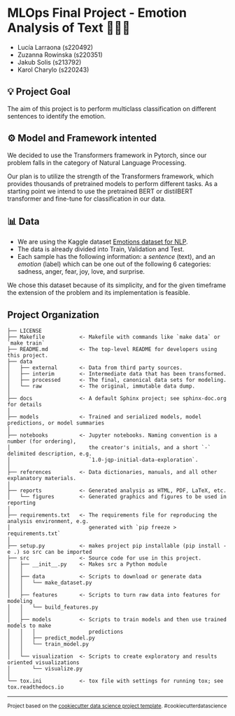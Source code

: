 # MLOps Final Project - Emotion Analysis of Text 🤔🤬😄

- Lucía Larraona (s220492)
- Zuzanna Rowinska (s220351)
- Jakub Solis (s213792)
- Karol Charylo (s220243)

## 💡 Project Goal

The aim of this project is to perform multiclass classification on different sentences to identify the emotion. 

## ⚙️ Model and Framework intented

We decided to use the Transformers framework in Pytorch, since our problem falls in the category of Natural Language Processing. 

Our plan is to utilize the strength of the Transformers framework, which provides thousands of pretrained models to perform different tasks. As a starting point we intend to use the pretrained BERT or distilBERT transformer and fine-tune for classification in our data.


## 📊 Data

- We are using the Kaggle dataset [Emotions dataset for NLP](https://www.kaggle.com/datasets/praveengovi/emotions-dataset-for-nlp). 
- The data is already divided into Train, Validation and Test. 
- Each sample has the following information: a *sentence* (text), and an *emotion* (label) which can be one out of the following 6 categories: sadness, anger, fear, joy, love, and surprise. 


We chose this dataset because of its simplicity, and for the given timeframe the extension of the problem and its implementation is feasible.


Project Organization
------------

    ├── LICENSE
    ├── Makefile           <- Makefile with commands like `make data` or `make train`
    ├── README.md          <- The top-level README for developers using this project.
    ├── data
    │   ├── external       <- Data from third party sources.
    │   ├── interim        <- Intermediate data that has been transformed.
    │   ├── processed      <- The final, canonical data sets for modeling.
    │   └── raw            <- The original, immutable data dump.
    │
    ├── docs               <- A default Sphinx project; see sphinx-doc.org for details
    │
    ├── models             <- Trained and serialized models, model predictions, or model summaries
    │
    ├── notebooks          <- Jupyter notebooks. Naming convention is a number (for ordering),
    │                         the creator's initials, and a short `-` delimited description, e.g.
    │                         `1.0-jqp-initial-data-exploration`.
    │
    ├── references         <- Data dictionaries, manuals, and all other explanatory materials.
    │
    ├── reports            <- Generated analysis as HTML, PDF, LaTeX, etc.
    │   └── figures        <- Generated graphics and figures to be used in reporting
    │
    ├── requirements.txt   <- The requirements file for reproducing the analysis environment, e.g.
    │                         generated with `pip freeze > requirements.txt`
    │
    ├── setup.py           <- makes project pip installable (pip install -e .) so src can be imported
    ├── src                <- Source code for use in this project.
    │   ├── __init__.py    <- Makes src a Python module
    │   │
    │   ├── data           <- Scripts to download or generate data
    │   │   └── make_dataset.py
    │   │
    │   ├── features       <- Scripts to turn raw data into features for modeling
    │   │   └── build_features.py
    │   │
    │   ├── models         <- Scripts to train models and then use trained models to make
    │   │   │                 predictions
    │   │   ├── predict_model.py
    │   │   └── train_model.py
    │   │
    │   └── visualization  <- Scripts to create exploratory and results oriented visualizations
    │       └── visualize.py
    │
    └── tox.ini            <- tox file with settings for running tox; see tox.readthedocs.io


--------

<p><small>Project based on the <a target="_blank" href="https://drivendata.github.io/cookiecutter-data-science/">cookiecutter data science project template</a>. #cookiecutterdatascience</small></p>
